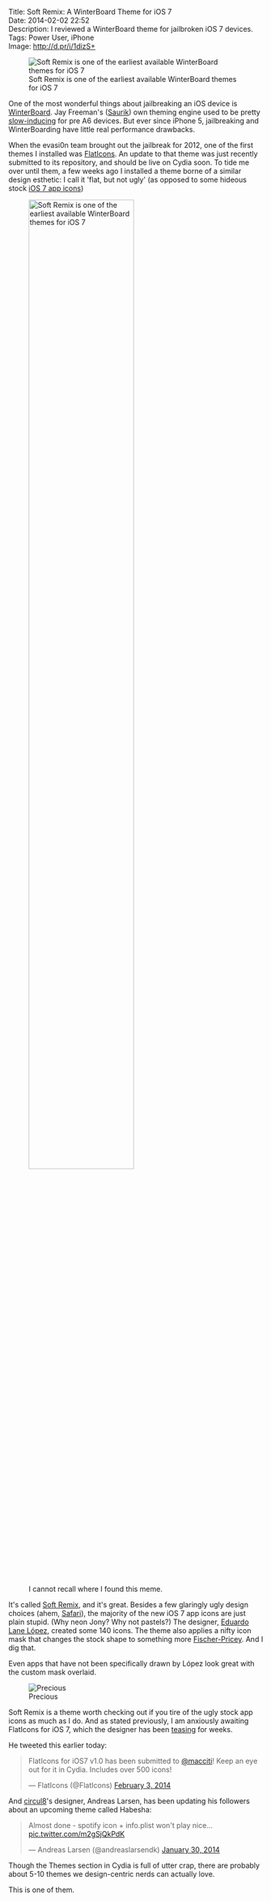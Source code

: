 Title: Soft Remix: A WinterBoard Theme for iOS 7  
Date: 2014-02-02 22:52  
Description: I reviewed a WinterBoard theme for jailbroken iOS 7 devices.  
Tags: Power User, iPhone  
Image: http://d.pr/i/1dizS+  

<figure>
	<img class="screenshot iphone" src="http://d.pr/i/1d78E+" alt="Soft Remix is one of the earliest available WinterBoard themes for iOS 7" title="Soft Remix is one of the earliest available WinterBoard themes for iOS 7">
	<figcaption>Soft Remix is one of the earliest available WinterBoard themes for iOS 7</figcaption>
</figure>

One of the most wonderful things about jailbreaking an iOS device is [WinterBoard][saurik]. Jay Freeman's ([Saurik][twitter]) own theming engine used to be pretty [slow-inducing][ifans] for pre A6 devices. But ever since iPhone 5, jailbreaking and WinterBoarding have little real performance drawbacks. 

When the evasi0n team brought out the jailbreak for 2012, one of the first themes I installed was [FlatIcons][flaticonsios]. An update to that theme was just recently submitted to its repository, and should be live on Cydia soon. To tide me over until them, a few weeks ago I installed a theme borne of a similar design esthetic: I call it 'flat, but not ugly' (as opposed to some hideous stock [iOS 7 app icons][cultofmac])

<figure>
	<img src="http://d.pr/i/179Co+" alt="Soft Remix is one of the earliest available WinterBoard themes for iOS 7"  title="Soft Remix is one of the earliest available WinterBoard themes for iOS 7" style="width: 70%;">
	<figcaption>I cannot recall where I found this meme.</figcaption>
</figure>

It's called [Soft Remix][thebigboss], and it's great. Besides a few glaringly ugly design choices (ahem, [Safari][iosguides]), the majority of the new iOS 7 app icons are just plain stupid. (Why neon Jony? Why not pastels?) The designer, [Eduardo Lane López][twitter 2], created some 140 icons. The theme also applies a nifty icon mask that changes the stock shape to something more [Fischer-Pricey][techcrunch]. And I dig that. 

Even apps that have not been specifically drawn by López look great with the custom mask overlaid. 

<figure>
	<img class="screenshot iphone" src="http://d.pr/i/1dizS+" alt="Precious" title="Precious">
	<figcaption>Precious</figcaption>
</figure>

Soft Remix is a theme worth checking out if you tire of the ugly stock app icons as much as I do. And as stated previously, I am anxiously awaiting FlatIcons for iOS 7, which the designer has been [teasing][flaticonsios 2] for weeks. 

He tweeted this earlier today:

<blockquote lang="en"><p>FlatIcons for iOS7 v1.0 has been submitted to <a href="https://twitter.com/macciti" title="Macciti on Twitter">@macciti</a>! Keep an eye out for it in Cydia. Includes over 500 icons!</p>&mdash; FlatIcons (@FlatIcons) <a href="https://twitter.com/FlatIcons/status/430179506523889665" title="FlatIcons on Twitter">February 3, 2014</a></blockquote>

And [circul8][idownloadblog]'s designer, Andreas Larsen, has been updating his followers about an upcoming theme called Habesha:

<blockquote lang="en"><p>Almost done - spotify icon + info.plist won&#39;t play nice... <a href="http://t.co/m2gSjQkPdK" title="Habesha theme teaser">pic.twitter.com/m2gSjQkPdK</a></p>&mdash; Andreas Larsen (@andreaslarsendk) <a href="https://twitter.com/andreaslarsendk/status/428945236166180864" title="Andreas Larsen on Twitter">January 30, 2014</a></blockquote>

Though the Themes section in Cydia is full of utter crap, there are probably about 5-10 themes we design-centric nerds can actually love.

This is one of them.

[cultofmac]: http://www.cultofmac.com/231223/ios-7-reminds-us-to-be-careful-what-we-wish-for/ "iOS 7: be careful what you wish for"
[flaticonsios]: http://www.flaticonsios.com/ "FlatIcons jailbreak theme for iOS 6"
[flaticonsios 2]: http://www.flaticonsios.com/ios-7-flaticons-compatibility-coming-soon/ "FlatIcons for iOS 7 coming soon"
[idownloadblog]: http://www.idownloadblog.com/2013/05/18/circul8-theme-iphone-ipad/ "iDownloadBlog on circul8"
[ifans]: http://www.ifans.com/forums/threads/do-not-install-winterboard.368107/ "Don't install WinterBoard"
[iosguides]: http://iosguides.net/wp-content/uploads/2013/06/Safari-Icons-Comparison.jpg "Safari icons compared"
[saurik]: http://cydia.saurik.com/package/winterboard/ "WinterBoard"
[techcrunch]: http://techcrunch.com/2013/06/14/i-think-we-can-all-agree-this-is-better-than-apples-ios-7-redesign-right/ "This is better than iOS 7"
[thebigboss]: http://moreinfo.thebigboss.org/moreinfo/depiction.php?file=softremixios7themeDp "The BigBoss repository"
[twitter]: https://twitter.com/saurik "Saurik on Twitter"
[twitter 2]: https://twitter.com/MagWhiz "MagWhiz on Twitter"
